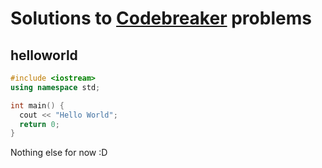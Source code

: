 # Solutions to [Codebreaker](https://codebreaker.xyz) problems

## helloworld

```cpp
#include <iostream>
using namespace std;

int main() {
  cout << "Hello World";
  return 0;
}
```

Nothing else for now :D
